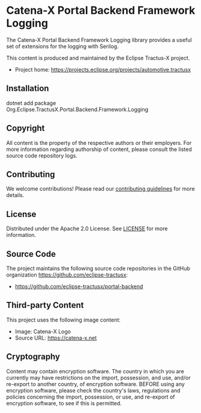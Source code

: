 # Catena-X Portal Backend Framework Logging

The Catena-X Portal Backend Framework Logging library provides a useful set of extensions for the logging with Serilog.

This content is produced and maintained by the Eclipse Tractus-X project.

* Project home: https://projects.eclipse.org/projects/automotive.tractusx

## Installation

dotnet add package Org.Eclipse.TractusX.Portal.Backend.Framework.Logging

## Copyright

All content is the property of the respective authors or their employers. For
more information regarding authorship of content, please consult the listed
source code repository logs.

## Contributing

We welcome contributions! Please read our [contributing guidelines](./CONTRIBUTING.md) for more details.

## License

Distributed under the Apache 2.0 License.
See [LICENSE](./LICENSE) for more information.

## Source Code

The project maintains the following source code repositories in the GitHub organization https://github.com/eclipse-tractusx:

- https://github.com/eclipse-tractusx/portal-backend

## Third-party Content

This project uses the following image content:

* Image: Catena-X Logo
* Source URL: https://catena-x.net

## Cryptography

Content may contain encryption software. The country in which you are currently
may have restrictions on the import, possession, and use, and/or re-export to
another country, of encryption software. BEFORE using any encryption software,
please check the country's laws, regulations and policies concerning the import,
possession, or use, and re-export of encryption software, to see if this is
permitted.
